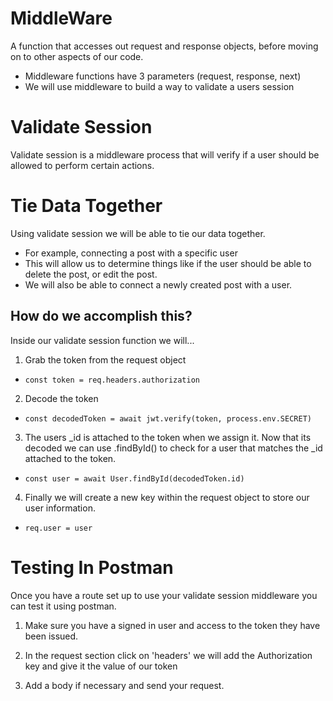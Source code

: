 # MiddleWare #
A function that accesses out request and response objects, before moving on to other aspects of our code. 

- Middleware functions have 3 parameters (request, response, next)
- We will use middleware to build a way to validate a users session



# Validate Session #
Validate session is a middleware process that will verify if a user should be allowed to perform certain actions. 

# Tie Data Together #
Using validate session we will be able to tie our data together. 

- For example, connecting a post with a specific user
- This will allow us to determine things like if the user should be able to delete the post, or edit the post. 
- We will also be able to connect a newly created post with a user. 

## How do we accomplish this? ##
Inside our validate session function we will...
1. Grab the token from the request object
-   `const token = req.headers.authorization`
2. Decode the token
-   `const decodedToken = await jwt.verify(token, process.env.SECRET)`
3. The users _id is attached to the token when we assign it. Now that its decoded we can use .findById() to check for a user that matches the _id attached to the token.
-  `const user = await User.findById(decodedToken.id)`
4. Finally we will create a new key within the request object to store our user information.
-   `req.user = user`


# Testing In Postman #
Once you have a route set up to use your validate session middleware you can test it using postman. 

1. Make sure you have a signed in user and access to the token they have been issued. 

2. In the request section click on 'headers' we will add the Authorization key and give it the value of our token

3. Add a body if necessary and send your request. 
